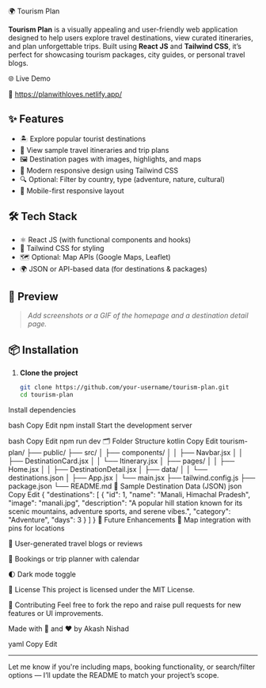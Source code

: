 🌍 Tourism Plan

**Tourism Plan** is a visually appealing and user-friendly web application designed to help users explore travel destinations, view curated itineraries, and plan unforgettable trips. Built using **React JS** and **Tailwind CSS**, it’s perfect for showcasing tourism packages, city guides, or personal travel blogs.


🌐 Live Demo

🔗 https://planwithloves.netlify.app/

## ✨ Features

- 🏝️ Explore popular tourist destinations
- 📅 View sample travel itineraries and trip plans
- 🖼️ Destination pages with images, highlights, and maps
- 💨 Modern responsive design using Tailwind CSS
- 🔍 Optional: Filter by country, type (adventure, nature, cultural)
- 📱 Mobile-first responsive layout

## 🛠 Tech Stack

- ⚛️ React JS (with functional components and hooks)
- 💨 Tailwind CSS for styling
- 🗺️ Optional: Map APIs (Google Maps, Leaflet)
- 🌍 JSON or API-based data (for destinations & packages)

## 📸 Preview

> _Add screenshots or a GIF of the homepage and a destination detail page._

## 📦 Installation

1. **Clone the project**
   ```bash
   git clone https://github.com/your-username/tourism-plan.git
   cd tourism-plan
Install dependencies

bash
Copy
Edit
npm install
Start the development server

bash
Copy
Edit
npm run dev
🗂 Folder Structure
kotlin
Copy
Edit
tourism-plan/
├── public/
├── src/
│   ├── components/
│   │   ├── Navbar.jsx
│   │   ├── DestinationCard.jsx
│   │   └── Itinerary.jsx
│   ├── pages/
│   │   ├── Home.jsx
│   │   ├── DestinationDetail.jsx
│   ├── data/
│   │   └── destinations.json
│   ├── App.jsx
│   └── main.jsx
├── tailwind.config.js
├── package.json
└── README.md
🧩 Sample Destination Data (JSON)
json
Copy
Edit
{
  "destinations": [
    {
      "id": 1,
      "name": "Manali, Himachal Pradesh",
      "image": "manali.jpg",
      "description": "A popular hill station known for its scenic mountains, adventure sports, and serene vibes.",
      "category": "Adventure",
      "days": 3
    }
  ]
}
🔮 Future Enhancements
📍 Map integration with pins for locations

📝 User-generated travel blogs or reviews

🎒 Bookings or trip planner with calendar

🌓 Dark mode toggle

📝 License
This project is licensed under the MIT License.

🙌 Contributing
Feel free to fork the repo and raise pull requests for new features or UI improvements.

Made with 🧭 and ❤️ by Akash Nishad

yaml
Copy
Edit

---

Let me know if you're including maps, booking functionality, or search/filter options — I’ll update the README to match your project’s scope.









